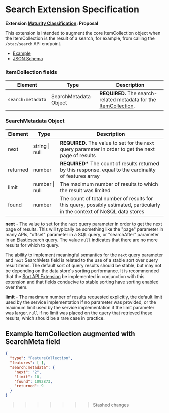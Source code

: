 # Search Extension Specification

**Extension [Maturity Classification](../../../extensions/README.md#extension-maturity): Proposal**

This extension is intended to augment the core ItemCollection object when the ItemCollection is the result of a 
search, for example, from calling the `/stac/search` API endpoint.

- [Example](examples/example.json)
- [JSON Schema](json-schema/schema.json)

### ItemCollection fields

| Element      | Type          | Description                                                  |
| ------------ | ------------- | ------------------------------------------------------------ |
| `search:metadata` | SearchMetadata Object | **REQUIRED.** The search-related metadata for the [ItemCollection](../itemcollection-spec/README.md). |

### SearchMetadata Object

| Element      | Type          | Description                                                  |
| ------------ | ------------- | ------------------------------------------------------------ |
| next         | string \| null | **REQUIRED.** The value to set for the `next` query parameter in order to get the next page of results |
| returned     | number         | **REQUIRED*** The count of results returned by this response. equal to the cardinality of features array |
| limit        | number \| null | The maximum number of results to which the result was limited |
| found        | number         | The count of total number of results for this query, possibly estimated, particularly in the context of NoSQL data stores |

**next** - The value to set for the `next` query parameter in order to get the next page of results.  This will typically be something like the "page" parameter in many APIs, "offset" parameter in a SQL query, or "searchAfter" parameter in an Elasticsearch query.  The value `null` indicates that there are no more results for which to query. 

The ability to implement meaningful semantics for the `next` query parameter and `next` SearchMeta field is related to the use of a stable sort over query result items.  The default sort of query results should be stable, but may not be depending on the data store's sorting performance.  It is recommended that the [Sort API Extension](../../api-spec/extensions/sort/README.md) be implemented in conjunction with this extension and that fields conducive to stable sorting have sorting enabled over them.  

**limit** - The maximum number of results requested explicitly, the default limit used by the service implementation if no parameter was provided, or the maximum limit used by the service implementation if the limit parameter was larger. `null` if no limit was placed on the query that retrieved these results, which should be a rare case in practice.

## Example ItemCollection augmented with SearchMeta field
  
```json
{
  "type": "FeatureCollection",
  "features": [ ],
  "search:metadata": {
    "next": "2", 
    "limit": 10, 
    "found": 1092873, 
    "returned": 9
  }
}
```
>>>>>>> Stashed changes
